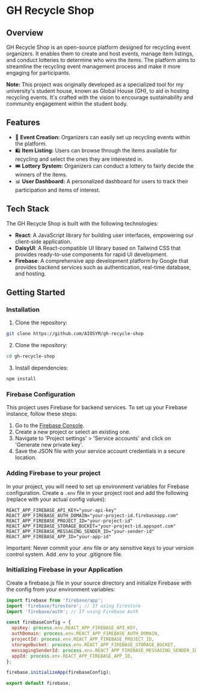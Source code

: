 # GH Recycle Shop

## Overview
GH Recycle Shop is an open-source platform designed for recycling event organizers. It enables them to create and host events, manage item listings, and conduct lotteries to determine who wins the items. The platform aims to streamline the recycling event management process and make it more engaging for participants.

**Note:** This project was originally developed as a specialized tool for my university's student house, known as Global House (GH), to aid in hosting recycling events. It's crafted with the vision to encourage sustainability and community engagement within the student body.

## Features
- 📅 **Event Creation:** Organizers can easily set up recycling events within the platform.
- 🛍️ **Item Listing:** Users can browse through the items available for recycling and select the ones they are interested in.
- 🎟️ **Lottery System:** Organizers can conduct a lottery to fairly decide the winners of the items.
- 📊 **User Dashboard:** A personalized dashboard for users to track their participation and items of interest.



## Tech Stack
The GH Recycle Shop is built with the following technologies:

- **React**: A JavaScript library for building user interfaces, empowering our client-side application.
- **DaisyUI**: A React-compatible UI library based on Tailwind CSS that provides ready-to-use components for rapid UI development.
- **Firebase**: A comprehensive app development platform by Google that provides backend services such as authentication, real-time database, and hosting.

## Getting Started

### Installation
1. Clone the repository:
```bash
git clone https://github.com/AIOSYM/gh-recycle-shop
```

2. Clone the repository:
```bash
cd gh-recycle-shop
```

3. Install dependencies:
```bash
npm install
```

### Firebase Configuration

This project uses Firebase for backend services. To set up your Firebase instance, follow these steps:

1. Go to the [Firebase Console](https://console.firebase.google.com/).
2. Create a new project or select an existing one.
3. Navigate to 'Project settings' > 'Service accounts' and click on 'Generate new private key'.
4. Save the JSON file with your service account credentials in a secure location.

### Adding Firebase to your project

In your project, you will need to set up environment variables for Firebase configuration. Create a `.env` file in your project root and add the following (replace with your actual config values):

```env
REACT_APP_FIREBASE_API_KEY="your-api-key"
REACT_APP_FIREBASE_AUTH_DOMAIN="your-project-id.firebaseapp.com"
REACT_APP_FIREBASE_PROJECT_ID="your-project-id"
REACT_APP_FIREBASE_STORAGE_BUCKET="your-project-id.appspot.com"
REACT_APP_FIREBASE_MESSAGING_SENDER_ID="your-sender-id"
REACT_APP_FIREBASE_APP_ID="your-app-id"
```
Important: Never commit your .env file or any sensitive keys to your version control system. Add .env to your .gitignore file.

### Initializing Firebase in your Application
Create a firebase.js file in your source directory and initialize Firebase with the config from your environment variables:
```javascript
import firebase from 'firebase/app';
import 'firebase/firestore'; // If using Firestore
import 'firebase/auth'; // If using Firebase Auth

const firebaseConfig = {
  apiKey: process.env.REACT_APP_FIREBASE_API_KEY,
  authDomain: process.env.REACT_APP_FIREBASE_AUTH_DOMAIN,
  projectId: process.env.REACT_APP_FIREBASE_PROJECT_ID,
  storageBucket: process.env.REACT_APP_FIREBASE_STORAGE_BUCKET,
  messagingSenderId: process.env.REACT_APP_FIREBASE_MESSAGING_SENDER_ID,
  appId: process.env.REACT_APP_FIREBASE_APP_ID,
};

firebase.initializeApp(firebaseConfig);

export default firebase;
```